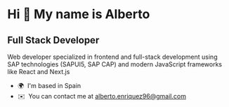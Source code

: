 Hi 👋 My name is Alberto
========================

Full Stack Developer
--------------------
Web developer specialized in frontend and full-stack development using SAP technologies (SAPUI5, SAP CAP) and modern JavaScript frameworks like React and Next.js

* 🌍  I'm based in Spain
* ✉️  You can contact me at [alberto.enriquez96@gmail.com](mailto:alberto.enriquez96@gmail.com)
